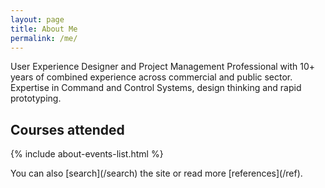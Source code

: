 ```yaml
---
layout: page
title: About Me
permalink: /me/
---
```


User Experience Designer and Project Management Professional with 10+ years of combined experience across commercial and public sector. Expertise in Command and Control Systems, design thinking and rapid prototyping.

## Courses attended

{% include about-events-list.html %}

<div class="custom-divider"></div>
You can also [search](/search) the site or read more [references](/ref).